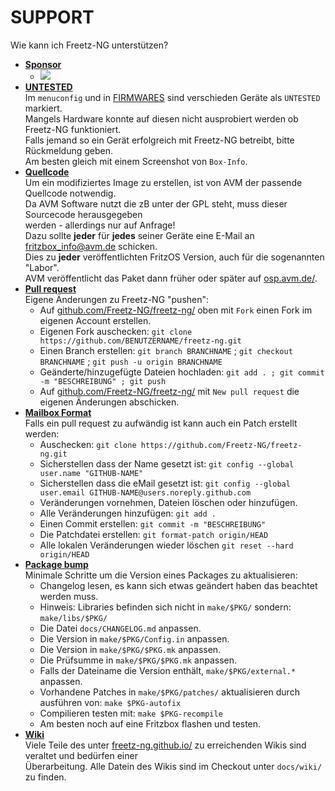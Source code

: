 # SUPPORT
Wie kann ich Freetz-NG unterstützen?

 * __[Sponsor](#sponsor)__<a id='sponsor'></a><br>
    - [![](https://img.shields.io/static/v1?label=GitHub&message=fda77&logo=GitHub&color=%230e8e86)](https://github.com/sponsors/fda77)
 * __[UNTESTED](#untested)__<a id='untested'></a><br>
   Im ```menuconfig``` und in [FIRMWARES](FIRMWARES.md) sind verschieden Geräte als ```UNTESTED``` markiert.<br>
   Mangels Hardware konnte auf diesen nicht ausprobiert werden ob Freetz-NG funktioniert.<br>
   Falls jemand so ein Gerät erfolgreich mit Freetz-NG betreibt, bitte Rückmeldung geben.<br>
   Am besten gleich mit einem Screenshot von ```Box-Info```.<br>
 * __[Quellcode](#quellcode)__<a id='quellcode'></a><br>
   Um ein modifiziertes Image zu erstellen, ist von AVM der passende Quellcode notwendig.<br>
   Da AVM Software nutzt die zB unter der GPL steht, muss dieser Sourcecode herausgegeben<br>
   werden - allerdings nur auf Anfrage!<br>
   Dazu sollte **jeder** für **jedes** seiner Geräte eine E-Mail an [fritzbox_info@avm.de](mailto:fritzbox_info@avm.de) schicken.<br>
   Dies zu **jeder** veröffentlichten FritzOS Version, auch für die sogenannten "Labor".<br>
   AVM veröffentlicht das Paket dann früher oder später auf [osp.avm.de/](https://osp.avm.de/).<br>
 * __[Pull request](#pull-request)__<a id='pull-request'></a><br>
   Eigene Änderungen zu Freetz-NG "pushen":
    - Auf [github.com/Freetz-NG/freetz-ng/](https://github.com/Freetz-NG/freetz-ng/) oben mit ```Fork``` einen Fork im eigenen Account erstellen.
    - Eigenen Fork auschecken: ```git clone https://github.com/BENUTZERNAME/freetz-ng.git```
    - Einen Branch erstellen: ```git branch BRANCHNAME``` ; ```git checkout BRANCHNAME``` ; ```git push -u origin BRANCHNAME```
    - Geänderte/hinzugefügte Dateien hochladen: ```git add . ; git commit -m "BESCHREIBUNG" ; git push```
    - Auf [github.com/Freetz-NG/freetz-ng/](https://github.com/Freetz-NG/freetz-ng/) mit ```New pull request``` die eigenen Änderungen abschicken.
 * __[Mailbox Format](#mailbox-format)__<a id='mailbox-format'></a><br>
   Falls ein pull request zu aufwändig ist kann auch ein Patch erstellt werden:
    - Auschecken: `git clone https://github.com/Freetz-NG/freetz-ng.git`
    - Sicherstellen dass der Name gesetzt ist: `git config --global user.name "GITHUB-NAME"`
    - Sicherstellen dass die eMail gesetzt ist: `git config --global user.email GITHUB-NAME@users.noreply.github.com`
    - Veränderungen vornehmen, Dateien löschen oder hinzufügen.
    - Alle Veränderungen hinzufügen: `git add .`
    - Einen Commit erstellen: `git commit -m "BESCHREIBUNG"`
    - Die Patchdatei erstellen: `git format-patch origin/HEAD`
    - Alle lokalen Veränderungen wieder löschen `git reset --hard  origin/HEAD`
 * __[Package bump](#package-bump)__<a id='package-bump'></a><br>
   Minimale Schritte um die Version eines Packages zu aktualisieren:
    - Changelog lesen, es kann sich etwas geändert haben das beachtet werden muss.
    - Hinweis: Libraries befinden sich nicht in ```make/$PKG/``` sondern: ```make/libs/$PKG/```
    - Die Datei ```docs/CHANGELOG.md``` anpassen.
    - Die Version in ```make/$PKG/Config.in``` anpassen.
    - Die Version in ```make/$PKG/$PKG.mk``` anpassen.
    - Die Prüfsumme in ```make/$PKG/$PKG.mk``` anpassen.
    - Falls der Dateiname die Version enthält, ```make/$PKG/external.*``` anpassen.
    - Vorhandene Patches in ```make/$PKG/patches/``` aktualisieren durch<br>
      ausführen von: ```make $PKG-autofix```
    - Compilieren testen mit: ```make $PKG-recompile```
    - Am besten noch auf eine Fritzbox flashen und testen.
 * __[Wiki](#wiki)__<a id='wiki'></a><br>
    Viele Teile des unter [freetz-ng.github.io/](https://freetz-ng.github.io/) zu erreichenden Wikis sind veraltet und bedürfen einer<br>
    Überarbeitung. Alle Datein des Wikis sind im Checkout unter ```docs/wiki/``` zu finden.<br>

